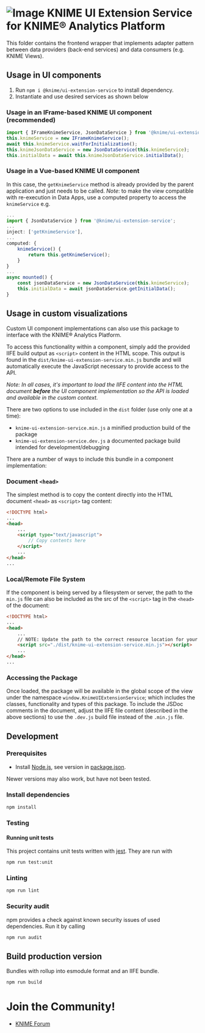 # ![Image](https://www.knime.com/files/knime_logo_github_40x40_4layers.png) KNIME UI Extension Service for KNIME® Analytics Platform

This folder contains the frontend wrapper that implements adapter pattern between data providers (back-end services) and
data consumers (e.g. KNIME Views).


## Usage in UI components

1. Run `npm i @knime/ui-extension-service` to install dependency.
2. Instantiate and use desired services as shown below

### Usage in an IFrame-based KNIME UI component (recommended)

```javascript
import { IFrameKnimeService, JsonDataService } from '@knime/ui-extension-service';
this.knimeService = new IFrameKnimeService();
await this.knimeService.waitForInitialization();
this.knimeJsonDataService = new JsonDataService(this.knimeService);
this.initialData = await this.knimeJsonDataService.initialData();
```

### Usage in a Vue-based KNIME UI component
In this case, the `getKnimeService` method is already provided by the parent application and just needs to be called.
*Note*: to make the view compatible with re-execution in Data Apps, use a computed property to access the `knimeService` e.g.

```javascript
...
import { JsonDataService } from '@knime/ui-extension-service';
...
inject: ['getKnimeService'],
...
computed: {
    knimeService() {
        return this.getKnimeService();
    }
}
...
async mounted() {
    const jsonDataService = new JsonDataService(this.knimeService);
    this.initialData = await jsonDataService.getInitialData();
}
```

## Usage in custom visualizations
Custom UI component implementations can also use this package to interface with the KNIME® Analytics Platform.

To access this functionality within a component, simply add the provided IIFE build output as `<script>` content in
the HTML scope. This output is found in the `dist/knime-ui-extension-service.min.js` bundle and will automatically
execute the JavaScript necessary to provide access to the API.

*Note: In all cases, it's important to load the IIFE
content into the HTML document **before** the UI component implementation so the API is loaded and available in the
custom context.*

There are two options to use included in the `dist` folder (use only one at a time):

- `knime-ui-extension-service.min.js` a minified production build of the package
- `knime-ui-extension-service.dev.js` a documented package build intended for development/debugging

There are a number of ways to include this bundle in a component implementation:

### Document `<head>`
The simplest method is to copy the content directly into
the HTML document `<head>` as `<script>` tag content:

```html
<!DOCTYPE html>
...
<head>
    ...
    <script type="text/javascript">
        // Copy contents here
    </script>
    ...
</head>
...
```

### Local/Remote File System
If the component is being served by a filesystem or server, the path to the `min.js` file can also be included
as the src of the `<script>` tag in the `<head>` of the document:
```html
<!DOCTYPE html>
...
<head>
    ...
    // NOTE: Update the path to the correct resource location for your filesystem or server.
    <script src="./dist/knime-ui-extension-service.min.js"></script>
    ...
</head>
...
```


### Accessing the Package
Once loaded, the package will be available in the global scope of the view under the namespace
`window.KnimeUIExtensionService`; which includes the classes, functionality and types of this package. To include the
JSDoc comments in the document, adjust the IIFE file content (described in the above sections) to use the `.dev.js`
build file instead of the `.min.js` file.

## Development

### Prerequisites

* Install [Node.js][node], see version in [package.json](package.json).

Newer versions may also work, but have not been tested.

### Install dependencies

```sh
npm install
```

### Testing

#### Running unit tests
This project contains unit tests written with [jest]. They are run with

```sh
npm run test:unit
```

### Linting

```sh
npm run lint
```


### Security audit

npm provides a check against known security issues of used dependencies. Run it by calling
```sh
npm run audit
```

## Build production version
Bundles with rollup into esmodule format and an IIFE bundle.
```sh
npm run build
```

# Join the Community!
* [KNIME Forum](https://forum.knime.com/)


[node]: https://nodejs.org/
[Vue]: https://vuejs.org/
[jest]: https://jestjs.io/en